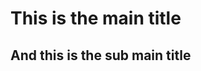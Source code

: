 This is the main title 
===============================================
And this is the sub main title
-----------------------------------------------

